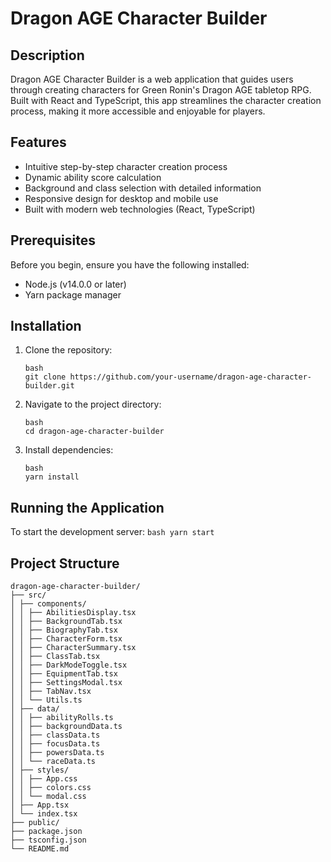 # Dragon AGE Character Builder

## Description

Dragon AGE Character Builder is a web application that guides users through creating characters for Green Ronin's Dragon AGE tabletop RPG. Built with React and TypeScript, this app streamlines the character creation process, making it more accessible and enjoyable for players.

## Features

- Intuitive step-by-step character creation process
- Dynamic ability score calculation
- Background and class selection with detailed information
- Responsive design for desktop and mobile use
- Built with modern web technologies (React, TypeScript)

## Prerequisites

Before you begin, ensure you have the following installed:
- Node.js (v14.0.0 or later)
- Yarn package manager

## Installation

1. Clone the repository:
   ```
   bash
   git clone https://github.com/your-username/dragon-age-character-builder.git
   ```

2. Navigate to the project directory:
   ```
   bash
   cd dragon-age-character-builder
   ```

3. Install dependencies:
   ```
   bash
   yarn install
   ```


## Running the Application

To start the development server:
    ```
    bash
    yarn start
    ```

## Project Structure

```
dragon-age-character-builder/
├── src/
│ ├── components/
│ │ ├── AbilitiesDisplay.tsx
│ │ ├── BackgroundTab.tsx
│ │ ├── BiographyTab.tsx
│ │ ├── CharacterForm.tsx
│ │ ├── CharacterSummary.tsx
│ │ ├── ClassTab.tsx
│ │ ├── DarkModeToggle.tsx
│ │ ├── EquipmentTab.tsx
│ │ ├── SettingsModal.tsx
│ │ ├── TabNav.tsx
│ │ └── Utils.ts
│ ├── data/
│ │ ├── abilityRolls.ts
│ │ ├── backgroundData.ts
│ │ ├── classData.ts
│ │ ├── focusData.ts
│ │ ├── powersData.ts
│ │ └── raceData.ts
│ ├── styles/
│ │ ├── App.css
│ │ ├── colors.css
│ │ └── modal.css
│ ├── App.tsx
│ └── index.tsx
├── public/
├── package.json
├── tsconfig.json
└── README.md
```